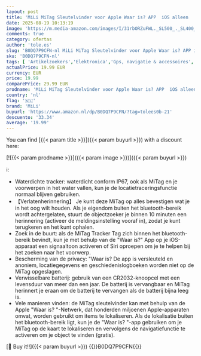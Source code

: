 ```yaml
---
layout: post
title: 'MiLi MiTag Sleutelvinder voor Apple Waar is? APP  iOS alleen   Key Finder  Bluetooth Smart Tracker Tag voor Bagage/Correr/Tassen  IP67 waterdicht  verwisselbare accu  4 stuks'
date: 2025-08-19 10:13:19
image: 'https://m.media-amazon.com/images/I/31rbORZuFWL._SL500_._SL400_.jpg'
comments: true
category: ofertas
author: 'tole.es'
slug: 'B0DQ7P9CFN-nl MiLi MiTag Sleutelvinder voor Apple Waar is? APP iOS...'
sku: 'B0DQ7P9CFN-nl'
tags: [ 'Artikelzoekers','Elektronica','Gps, navigatie & accessoires','mili','🇳🇱', ]
actualPrice: 19.99 EUR
currency: EUR
price: 19.99
comparePrice: 29.99 EUR
prodname: 'MiLi MiTag Sleutelvinder voor Apple Waar is? APP  iOS alleen   Key Finder  Bluetooth Smart Tracker Tag voor Bagage/Correr/Tassen  IP67 waterdicht  verwisselbare accu  4 stuks'
country: 'nl'
flag: '🇳🇱'
brand: 'MiLi'
buyurl: 'https://www.amazon.nl/dp/B0DQ7P9CFN/?tag=tolees0b-21'
descuento: '33.34'
average: '19.99'
---
```


You can find [{{< param title >}}]({{< param buyurl >}}) with a discount here:

[![{{< param prodname >}}]({{< param image >}})]({{< param buyurl >}})

ℹ️:

- Waterdichte tracker: waterdicht conform IP67, ook als MiTag en je voorwerpen in het water vallen, kun je de locatietraceringsfunctie normaal blijven gebruiken.
- 【Verlatenherinnering】 Je kunt deze MiTag op alles bevestigen wat je in het oog wilt houden. Als je eigendom buiten het bluetooth-bereik wordt achtergelaten, stuurt de objectzoeker je binnen 10 minuten een herinnering (activeer de meldingsinstelling vooraf in), zodat je kunt terugkeren en het kunt ophalen.
- Zoek in de buurt: als de MiTag Tracker Tag zich binnen het bluetooth-bereik bevindt, kun je met behulp van de "Waar is?" App op je iOS-apparaat een signaaltoon activeren of Siri oproepen om je te helpen bij het zoeken naar het voorwerp.
- Bescherming van de privacy: "Waar is? De app is versleuteld en anoniem, locatiegegevens en geschiedenislogboeken worden niet op de MiTag opgeslagen.
- Verwisselbare batterij: gebruik van een CR2032-knoopcel met een levensduur van meer dan een jaar. De batterij is vervangbaar en MiTag herinnert je eraan om de batterij te vervangen als de batterij bijna leeg is.
- Vele manieren vinden: de MiTag sleutelvinder kan met behulp van de Apple "Waar is? "-Netwerk, dat honderden miljoenen Apple-apparaten omvat, worden gebruikt om items te lokaliseren. Als de lokalisatie buiten het bluetooth-bereik ligt, kun je de "Waar is? "-app gebruiken om je MiTag op de kaart te lokaliseren en vervolgens de navigatiefunctie te activeren om je object te vinden (gratis).

[🛒 Buy it!!]({{< param buyurl >}})
{{<world>}}B0DQ7P9CFN{{</world>}}
